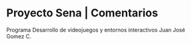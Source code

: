 # Proyecto Sena | Comentarios

Programa
Desarrollo de videojuegos y entornos
interactivos
Juan José Gomez C.